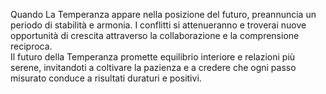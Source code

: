 Quando La Temperanza appare nella posizione del futuro, preannuncia un periodo di stabilità e armonia. I conflitti si attenueranno e troverai nuove opportunità di crescita attraverso la collaborazione e la comprensione reciproca.  
Il futuro della Temperanza promette equilibrio interiore e relazioni più serene, invitandoti a coltivare la pazienza e a credere che ogni passo misurato conduce a risultati duraturi e positivi.
